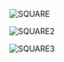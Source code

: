 ![SQUARE](https://github.com/VanHoang110802/Competitive_Programming/assets/108053955/4fbd5614-0a08-401b-bbcf-e82f9787e535)

![SQUARE2](https://github.com/VanHoang110802/Competitive_Programming/assets/108053955/f9e04d46-b1d9-42c1-af07-4d453a9972de)

![SQUARE3](https://github.com/VanHoang110802/Competitive_Programming/assets/108053955/b3b435bb-f416-4062-b314-be226e203067)
